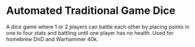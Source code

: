 # Automated Traditional Game Dice
 A dice game where 1 or 2 players can battle each other by placing points in one to four stats and battling until one player has no health. Used for homebrew DnD and Warhammer 40k.
